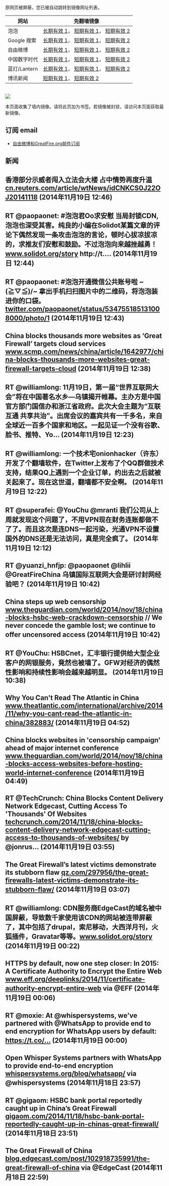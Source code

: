 <p>原网页被屏蔽，您已被自动跳转到镜像网址列表。</p>
<table>
    <thead>
        <tr>
            <th>网站</th>
            <th>免翻墙镜像</th>
        </tr>
    </thead>
    <tbody>    
        <tr>
            <td>泡泡</td>
            <td>            
                <a href="http://a123.g.akamai.net/f/1/1/1/dci.download.akamai.com/35985/159415/1/p/" target="jx1">长期有效 1</a>，            
                <a href="https://paopao3.azurewebsites.net" target="jx2">短期有效 1</a>，            
                <a href="https://d19ysv8o6fv16v.cloudfront.net" target="jx3">短期有效 2</a>
            </td>
        </tr>    
        <tr>
            <td>Google 搜索</td>
            <td>            
                <a href="http://a984.da1.akamai.net/f/1/1/1/dci.download.akamai.com/35985/159415/1/g/" target="jx4">长期有效 1</a>，            
                <a href="https://865ba.azurewebsites.net" target="jx5">短期有效 1</a>，            
                <a href="https://d3vv89cvqbrqlq.cloudfront.net" target="jx6">短期有效 2</a>
            </td>
        </tr>    
        <tr>
            <td>自由微博</td>
            <td>            
                <a href="http://a978.g1.akamai.net/f/1/1/1/dci.download.akamai.com/35985/159415/1/f/" target="jx7">长期有效 1</a>，            
                <a href="https://fw6.azurewebsites.net" target="jx8">短期有效 1</a>，            
                <a href="https://d2fstso2jh4dhr.cloudfront.net" target="jx9">短期有效 2</a>
            </td>
        </tr>    
        <tr>
            <td>中国数字时代</td>
            <td>            
                <a href="http://a978.g1.akamai.net/f/1/1/1/dci.download.akamai.com/35985/159415/1/c/" target="jx10">长期有效 1</a>，            
                <a href="https://39bf.azurewebsites.net" target="jx11">短期有效 1</a>，            
                <a href="https://dazdu2iuzl72b.cloudfront.net" target="jx12">短期有效 2</a>
            </td>
        </tr>    
        <tr>
            <td>蓝灯/Lantern</td>
            <td>            
                <a href="http://a859.g4.akamai.net/f/1/1/1/dci.download.akamai.com/35985/159415/1/l/" target="jx13">长期有效 1</a>，            
                <a href="https://c7511.azurewebsites.net" target="jx14">短期有效 1</a>，            
                <a href="https://dx1djqjpnvurw.cloudfront.net" target="jx15">短期有效 2</a>
            </td>
        </tr>    
        <tr>
            <td>博讯新闻</td>
            <td>            
                <a href="https://boxun2.azurewebsites.net" target="jx16">短期有效 1</a>，            
                <a href="https://d3588w5hqzcepn.cloudfront.net" target="jx17">短期有效 2</a>
            </td>
        </tr>
    </tbody>
</table>
<br/>
<img src="https://raw.githubusercontent.com/greatfire/z/master/logos.gif" />

本页面收集了墙内镜像。请将此页加为书签。若镜像被封锁，请访问本页面获取最新镜像。

## 订阅 email
* <a href="https://b.us7.list-manage.com/subscribe?u=854fca58782082e0cbdf204a0&id=c78949b93c">自由微博和GreatFire.org邮件订阅</a>
    
## 新闻
香港部分示威者闯入立法会大楼 占中情势再度升温 <a href="http://cn.reuters.com/article/wtNews/idCNKCS0J22OJ20141118" target="_BLANK">cn.reuters.com/article/wtNews/idCNKCS0J22OJ20141118</a> (2014年11月19日 12:46)
 ---
RT @paopaonet: #泡泡君Oo求安慰 当局封锁CDN, 泡泡也深受其害。纯良的小编在Solidot某篇文章的评论下偶然发现一条攻击泡泡的言论，顿时心拔凉拔凉的，求推友们安慰和鼓励。不过泡泡向来越挫越勇！<a href="http://www.solidot.org/story?threshold=0&mode=nested&sid=41926" target="_BLANK">www.solidot.org/story</a> http://t.… (2014年11月19日 12:44)
 ---
RT @paopaonet: #泡泡开通微信公共账号啦 ~\(≧▽≦)/~ 拿出手机扫扫图片中的二维码，将泡泡装进你的口袋。 <a href="https://twitter.com/paopaonet/status/534755185131008000/photo/1" target="_BLANK">twitter.com/paopaonet/status/534755185131008000/photo/1</a> (2014年11月19日 12:43)
 ---
China blocks thousands more websites as ‘Great Firewall’ targets cloud services <a href="http://www.scmp.com/news/china/article/1642977/china-blocks-thousands-more-websites-great-firewall-targets-cloud" target="_BLANK">www.scmp.com/news/china/article/1642977/china-blocks-thousands-more-websites-great-firewall-targets-cloud</a> (2014年11月19日 12:38)
 ---
RT @williamlong: 11月19日，第一届“世界互联网大会”将在中国著名水乡—乌镇揭开帷幕。主办方是中国官方部门国信办和浙江省政府。此次大会主题为“互联互通 共享共治”。出席会议的嘉宾共有一千多名，来自全球近一百多个国家和地区。一起见证一个没有谷歌、脸书、推特、Yo… (2014年11月19日 12:23)
 ---
RT @williamlong: 一个技术宅onionhacker（许东）开发了个翻墙软件，在Twitter上发布了个QQ群做技术支持，结果QQ上遇到一个企业订单，约出去之后就被关起来了。现在这世道，翻墙都不安全啊。 (2014年11月19日 12:22)
 ---
RT @superafei: @YouChu @mranti 我们公司从上周就发现这个问题了，不用VPN现在财务连账都做不了了。而且这次是连DNS一起污染，光通VPN不设置国外的DNS还是无法访问，真是完全疯了。 (2014年11月19日 12:12)
 ---
RT @yuanzi_hnfjp: @paopaonet @lihlii @GreatFireChina 乌镇国际互联网大会是研讨封网经验吧？ (2014年11月19日 10:42)
 ---
China steps up web censorship <a href="http://www.theguardian.com/world/2014/nov/18/china-blocks-hsbc-web-crackdown-censorship?CMP=twt_gu" target="_BLANK">www.theguardian.com/world/2014/nov/18/china-blocks-hsbc-web-crackdown-censorship</a> // We never concede the gamble lost; we continue to offer uncensored access (2014年11月19日 10:42)
 ---
RT @YouChu: HSBCnet，汇丰银行提供给大型企业客户的网银服务，竟然也被墙了。GFW对经济的偶然性影响和持续性影响会越来越明显。 (2014年11月19日 10:38)
 ---
Why You Can't Read The Atlantic in China <a href="http://www.theatlantic.com/international/archive/2014/11/why-you-cant-read-the-atlantic-in-china/382883/" target="_BLANK">www.theatlantic.com/international/archive/2014/11/why-you-cant-read-the-atlantic-in-china/382883/</a> (2014年11月19日 04:52)
 ---
China blocks websites in 'censorship campaign' ahead of major internet conference <a href="http://www.theguardian.com/world/2014/nov/18/china-blocks-access-websites-before-hosting-world-internet-conference" target="_BLANK">www.theguardian.com/world/2014/nov/18/china-blocks-access-websites-before-hosting-world-internet-conference</a> (2014年11月19日 04:49)
 ---
RT @TechCrunch: China Blocks Content Delivery Network Edgecast, Cutting Access To 'Thousands' Of Websites <a href="http://techcrunch.com/2014/11/18/china-blocks-content-delivery-network-edgecast-cutting-access-to-thousands-of-websites/" target="_BLANK">techcrunch.com/2014/11/18/china-blocks-content-delivery-network-edgecast-cutting-access-to-thousands-of-websites/</a> by @jonrus… (2014年11月19日 03:55)
 ---
The Great Firewall’s latest victims demonstrate its stubborn flaw <a href="http://qz.com/297956/the-great-firewalls-latest-victims-demonstrate-its-stubborn-flaw/" target="_BLANK">qz.com/297956/the-great-firewalls-latest-victims-demonstrate-its-stubborn-flaw/</a> (2014年11月19日 03:07)
 ---
RT @williamlong: CDN服务商EdgeCast的域名被中国屏蔽，导致数千家使用该CDN的网站被连带屏蔽了，其中包括了drupal，索尼移动，大西洋月刊，火狐插件，Gravatar等等。<a href="http://www.solidot.org/story?threshold=0&mode=nested&sid=41926" target="_BLANK">www.solidot.org/story</a> (2014年11月19日 00:22)
 ---
HTTPS by default, now one step closer: In 2015: A Certificate Authority to Encrypt the Entire Web <a href="https://www.eff.org/deeplinks/2014/11/certificate-authority-encrypt-entire-web" target="_BLANK">www.eff.org/deeplinks/2014/11/certificate-authority-encrypt-entire-web</a> via @EFF (2014年11月19日 00:06)
 ---
RT @moxie: At @whispersystems, we've partnered with @WhatsApp to provide end to end encryption for WhatsApp users by default: https://t.co/… (2014年11月19日 00:00)
 ---
Open Whisper Systems partners with WhatsApp to provide end-to-end encryption <a href="https://whispersystems.org/blog/whatsapp/" target="_BLANK">whispersystems.org/blog/whatsapp/</a> via @whispersystems (2014年11月18日 23:57)
 ---
RT @gigaom: HSBC bank portal reportedly caught up in China’s Great Firewall <a href="https://gigaom.com/2014/11/18/hsbc-bank-portal-reportedly-caught-up-in-chinas-great-firewall/?utm_source=dlvr.it&utm_medium=twitter" target="_BLANK">gigaom.com/2014/11/18/hsbc-bank-portal-reportedly-caught-up-in-chinas-great-firewall/</a> (2014年11月18日 23:51)
 ---
The Great Firewall of China <a href="http://blog.edgecast.com/post/102918735991/the-great-firewall-of-china#_=_" target="_BLANK">blog.edgecast.com/post/102918735991/the-great-firewall-of-china</a> via @EdgeCast (2014年11月18日 22:59)
 ---
